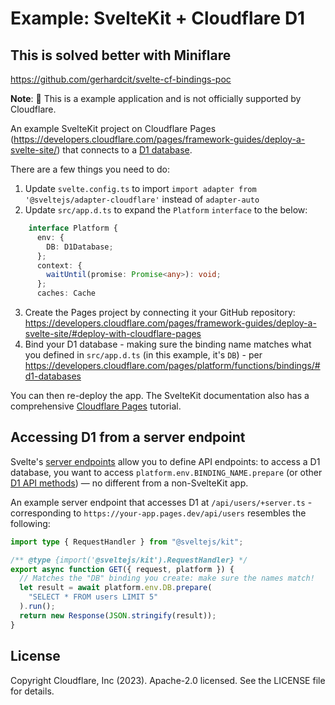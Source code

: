 #  Example: SvelteKit + Cloudflare D1

## This is solved better with Miniflare
https://github.com/gerhardcit/svelte-cf-bindings-poc

**Note**: 🧪 This is a example application and is not officially supported by Cloudflare.

An example SvelteKit project on Cloudflare Pages (https://developers.cloudflare.com/pages/framework-guides/deploy-a-svelte-site/) that connects to a [D1 database](https://developers.cloudflare.com/d1/).

There are a few things you need to do: 

1. Update `svelte.config.ts` to import `import adapter from '@sveltejs/adapter-cloudflare'` instead of `adapter-auto`
2. Update `src/app.d.ts` to expand the `Platform` `interface` to the below:

```ts
    interface Platform {
      env: {
        DB: D1Database;
      };
      context: {
        waitUntil(promise: Promise<any>): void;
      };
      caches: Cache
```

3. Create the Pages project by connecting it your GitHub repository: https://developers.cloudflare.com/pages/framework-guides/deploy-a-svelte-site/#deploy-with-cloudflare-pages
4. Bind your D1 database - making sure the binding name matches what you defined in `src/app.d.ts` (in this example, it's `DB`) - per https://developers.cloudflare.com/pages/platform/functions/bindings/#d1-databases

You can then re-deploy the app. The SvelteKit documentation also has a comprehensive [Cloudflare Pages](https://kit.svelte.dev/docs/adapter-cloudflare) tutorial.

## Accessing D1 from a server endpoint

Svelte's [server endpoints](https://kit.svelte.dev/docs/routing#server) allow you to define API endpoints: to access a D1 database, you want to access `platform.env.BINDING_NAME.prepare` (or other [D1 API methods](https://developers.cloudflare.com/d1/platform/client-api/)) — no different from a non-SvelteKit app.

An example server endpoint that accesses D1 at `/api/users/+server.ts` - corresponding to `https://your-app.pages.dev/api/users` resembles the following:

```ts
import type { RequestHandler } from "@sveltejs/kit";

/** @type {import('@sveltejs/kit').RequestHandler} */
export async function GET({ request, platform }) {
  // Matches the "DB" binding you create: make sure the names match!
  let result = await platform.env.DB.prepare(
    "SELECT * FROM users LIMIT 5"
  ).run();
  return new Response(JSON.stringify(result));
}
```

## License

Copyright Cloudflare, Inc (2023). Apache-2.0 licensed. See the LICENSE file for details.

